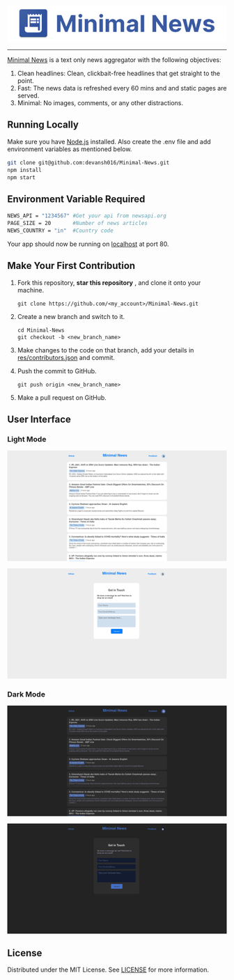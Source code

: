 <p align="center"><img src="res/images/banner.png"></img> </p>

- - -

[Minimal News](https://minimal-news.herokuapp.com/) is a text only news aggregator with the following objectives:
1. Clean headlines: Clean, clickbait-free headlines that get straight to the point.
2. Fast: The news data is refreshed every 60 mins and and static pages are served.
3. Minimal: No images, comments, or any other distractions.

## Running Locally

Make sure you have [Node.js](http://nodejs.org/) installed.
Also create the .env file and add environment variables as mentioned below.

```sh
git clone git@github.com:devansh016/Minimal-News.git
npm install
npm start
```
## Environment Variable Required
```sh
NEWS_API = "1234567" #Get your api from newsapi.org
PAGE_SIZE = 20       #Number of news articles
NEWS_COUNTRY = "in"  #Country code
```

Your app should now be running on [localhost](http://localhost/) at port 80.

## Make Your First Contribution
1. Fork this repository, __star this repository__ ,  and clone it onto your machine.
    ```
    git clone https://github.com/<my_account>/Minimal-News.git
    ```
    
1. Create a new branch and switch to it.

    ```
    cd Minimal-News
    git checkout -b <new_branch_name>
    ```
    
1. Make changes to the code on that branch, add your details in [res/contributors.json](contributors.json) and commit.
1. Push the commit to GitHub.
    ```
    git push origin <new_branch_name>
    ```

1. Make a pull request on GitHub.

## User Interface

### Light Mode

![Minimal News Home Light](/res/images/minimalnews_light.png "Minimal News Homepage Light")

![Minimal News Feedback](/res/images/feedback_light.PNG "Minimal News Feedback Light")

### Dark Mode

![Minimal News Home Dark](/res/images/minimalnews_dark.png "Minimal News Homepage Dark")

![Minimal News Feedback](/res/images/feedback_dark.PNG "Minimal News Feedback Dark")




## License

Distributed under the MIT License. See [LICENSE](/LICENSE) for more information.
